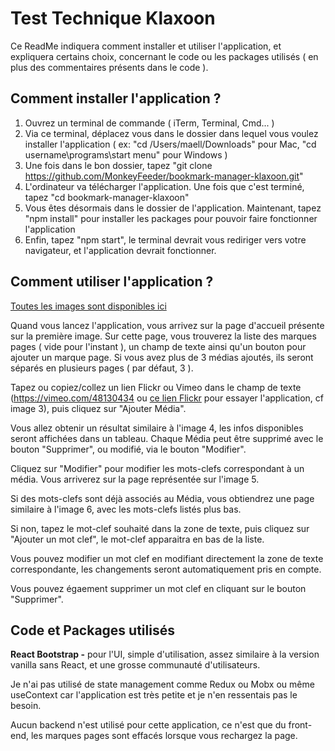 # Test Technique Klaxoon

Ce ReadMe indiquera comment installer et utiliser l'application, et expliquera certains choix, concernant le code ou les packages utilisés ( en plus des commentaires présents dans le code ).

## Comment installer l'application ? 

 1. Ouvrez un terminal de commande ( iTerm, Terminal, Cmd... )
 2. Via ce terminal, déplacez vous dans le dossier dans lequel vous voulez installer l'application ( ex: "cd /Users/maell/Downloads" pour Mac, "cd username\programs\start menu" pour Windows )
 3. Une fois dans le bon dossier, tapez "git clone https://github.com/MonkeyFeeder/bookmark-manager-klaxoon.git"
 4. L'ordinateur va télécharger l'application. Une fois que c'est terminé, tapez "cd bookmark-manager-klaxoon"
 5. Vous êtes désormais dans le dossier de l'application. Maintenant, tapez "npm install" pour installer les packages pour pouvoir faire fonctionner l'application
 6. Enfin, tapez "npm start", le terminal devrait vous rediriger vers votre navigateur, et l'application devrait fonctionner.

## Comment utiliser l'application ?

[Toutes les images sont disponibles ici](https://imgur.com/a/qNdg7Ic)

Quand vous lancez l'application, vous arrivez sur la page d'accueil présente sur la première image.
Sur cette page, vous trouverez la liste des marques pages ( vide pour l'instant ), un champ de texte ainsi qu'un bouton pour ajouter un marque page. Si vous avez plus de 3 médias ajoutés, ils seront séparés en plusieurs pages ( par défaut, 3 ).

Tapez ou copiez/collez un lien Flickr ou Vimeo dans le champ de texte (https://vimeo.com/48130434 ou [ce lien Flickr](https://www.flickr.com/photos/vandalehel/51305926457/in/photolist-2maJhsV-2m8i8eR-2m9MD8c-2m6D1vf-2mabwrk-2m8jLcM-2m755pw-2m8sUMx-2mbe6hu-2m6Dqqo-2ma2wXo-2mbMMgW-2maySxw-2m8XmJP-2mb6JyJ-2m95ToP-2m9QhjY-2mbynYG-2m8pYHX-2mbbXHn-2mbBMQz-2m6Z91r-2m7fbwj-2m7wCiR-2mbxGxM-2m85Eiu-2mbGXam-2ma5WNw-2ma1E5N-2m74zKv-2ma1E8D-2m6Nmaj-2m6Xnj4-2mbQKGA-2maGPGX-2m7pAxx-2m9rNc9-2m9VXBa-2m7tmbr-2m6hdP3-2m9uJZr-2m9DGNc-2maD4XD-2maMacc-2mbxhNC-2m88xUh-2m9AJa8-2m7Uhw9-2maXW4e-2maMZiK) pour essayer l'application, cf image 3), puis cliquez sur "Ajouter Média".

Vous allez obtenir un résultat similaire à l'image 4, les infos disponibles seront affichées dans un tableau. Chaque Média peut être supprimé avec le bouton "Supprimer", ou modifié, via le bouton "Modifier". 

Cliquez sur "Modifier" pour modifier les mots-clefs correspondant à un média. Vous arriverez sur la page représentée sur l'image 5. 

Si des mots-clefs sont déjà associés au Média, vous obtiendrez une page similaire à l'image 6, avec les mots-clefs listés plus bas.

Si non, tapez le mot-clef souhaité dans la zone de texte, puis cliquez sur "Ajouter un mot clef", le mot-clef apparaitra en bas de la liste.

Vous pouvez modifier un mot clef en modifiant directement la zone de texte correspondante, les changements seront automatiquement pris en compte.

Vous pouvez égaement supprimer un mot clef en cliquant sur le bouton "Supprimer".


## Code et Packages utilisés

**React Bootstrap -** pour l'UI, simple d'utilisation, assez similaire à la version vanilla sans React, et une grosse communauté d'utilisateurs.

Je n'ai pas utilisé de state management comme Redux ou Mobx ou même useContext car l'application est très petite et je n'en ressentais pas le besoin.

Aucun backend n'est utilisé pour cette application, ce n'est que du front-end, les marques pages sont effacés lorsque vous rechargez la page.


